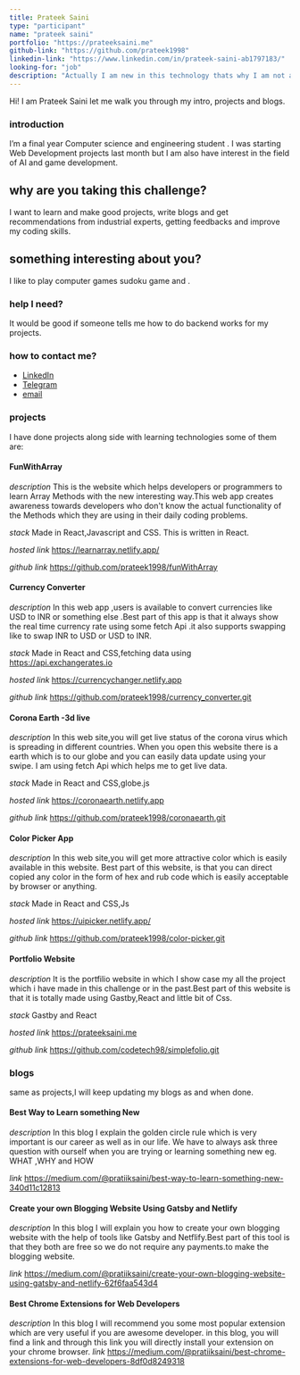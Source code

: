 ```yaml
---
title: Prateek Saini
type: "participant"
name: "prateek saini"
portfolio: "https://prateeksaini.me"
github-link: "https://github.com/prateek1998"
linkedin-link: "https://www.linkedin.com/in/prateek-saini-ab1797183/"
looking-for: "job"
description: "Actually I am new in this technology thats why I am not able to showcase my 100%, but know give me chance I fulfill your expectation and commitment. I love MERN Stack specially JavaScript."
---
```


Hi! I am Prateek Saini let me walk you through my intro, projects and blogs.

### introduction

I’m a final year Computer science and engineering student . I was starting Web Development projects last month but I am also have interest in the field of AI and game development.

## why are you taking this challenge?

I want to learn and make good projects, write blogs and get recommendations from industrial experts, getting feedbacks and improve my coding skills.

## something interesting about you?

I like to play computer games sudoku game and .

### help I need?

It would be good if someone tells me how to do backend works for my projects.

### how to contact me?

- [LinkedIn](https://www.linkedin.com/in/prateek-saini-ab1797183)
- [Telegram](https://telegram.me/prateeksaini)
- [email](mailto:pratiiksaini@gmail.com)

### projects

I have done projects along side with learning technologies some of them are:

#### FunWithArray

_description_ This is the website which helps developers or programmers to learn Array Methods with the new interesting way.This web app creates awareness towards developers who don't know the actual functionality of the Methods which they are using in their daily coding problems.

_stack_ Made in React,Javascript and CSS. This is written in React.

_hosted link_ https://learnarray.netlify.app/

_github link_ https://github.com/prateek1998/funWithArray

#### Currency Converter

_description_ In this web app ,users is available to convert currencies like USD to INR or something else .Best part of this app is that it always show the real time currency rate using some fetch Api .it also supports swapping like to swap INR to USD or USD to INR.

_stack_ Made in React and CSS,fetching data using https://api.exchangerates.io

_hosted link_ https://currencychanger.netlify.app

_github link_ https://github.com/prateek1998/currency_converter.git

#### Corona Earth -3d live
_description_ In this web site,you will get live status of the corona virus which is spreading in different countries. When you open this website  there is a earth which is to our globe and you can easily data update using your swipe. I am using fetch Api which helps me to get live data. 

_stack_ Made in React and CSS,globe.js

_hosted link_ https://coronaearth.netlify.app

_github link_ https://github.com/prateek1998/coronaearth.git

#### Color Picker App
_description_ In this web site,you will get more attractive color which is easily available in this website. Best part of this website, is that you can direct copied any color in the form of hex and rub code which is easily acceptable by browser or anything. 

_stack_ Made in React and CSS,Js

_hosted link_ https://uipicker.netlify.app/

_github link_ https://github.com/prateek1998/color-picker.git




#### Portfolio Website

_description_ It is the portfilio website in which I show case my all the project which i have made in this challenge or in the past.Best part of this website is that it is totally made using Gastby,React and little bit of Css.

_stack_ Gastby and React

_hosted link_ https://prateeksaini.me

_github link_ https://github.com/codetech98/simplefolio.git


### blogs

same as projects,I will keep updating my blogs as and when done.

#### Best Way to Learn something New

_description_ In this blog I explain the golden circle rule which is very important is our career as well as in our life. We have to always ask three question with ourself when you are trying or learning something new eg. WHAT ,WHY and HOW 

_link_ https://medium.com/@pratiiksaini/best-way-to-learn-something-new-340d11c12813

#### Create your own Blogging Website Using Gatsby and Netlify

_description_ In this blog I will explain you how to create your own blogging website with the help of tools like Gatsby and Netflify.Best part of this tool is that they both are free so we do not require any payments.to make the blogging website. 

_link_ https://medium.com/@pratiiksaini/create-your-own-blogging-website-using-gatsby-and-netlify-62f6faa543d4

#### Best Chrome Extensions for Web Developers

_description_ In this blog I will recommend you some most popular extension which are very useful if you are awesome developer. in this blog, you will find a link and through this link you will directly install your extension on your chrome browser. 
_link_ https://medium.com/@pratiiksaini/best-chrome-extensions-for-web-developers-8df0d8249318

<!-- #### another project
escription_

_stack_

### blogs

same as projects, I will keep updating my blogs as and when done.

#### why I liked GraphQL over REST?

_description_ I will write something really nice here so that you feel like reading my blog.

_link_ https://dev.to/some-imaginary-link -->
